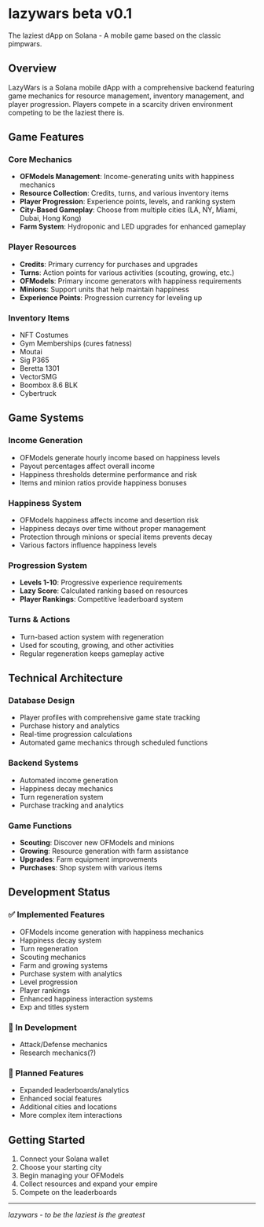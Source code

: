 # lazywars beta v0.1

The laziest dApp on Solana - A mobile game based on the classic pimpwars.

## Overview

LazyWars is a Solana mobile dApp with a comprehensive backend featuring game mechanics for resource management, inventory management, and player progression. Players compete in a scarcity driven environment competing to be the laziest there is.

## Game Features

### Core Mechanics
- **OFModels Management**: Income-generating units with happiness mechanics
- **Resource Collection**: Credits, turns, and various inventory items
- **Player Progression**: Experience points, levels, and ranking system
- **City-Based Gameplay**: Choose from multiple cities (LA, NY, Miami, Dubai, Hong Kong)
- **Farm System**: Hydroponic and LED upgrades for enhanced gameplay

### Player Resources
- **Credits**: Primary currency for purchases and upgrades
- **Turns**: Action points for various activities (scouting, growing, etc.)
- **OFModels**: Primary income generators with happiness requirements
- **Minions**: Support units that help maintain happiness
- **Experience Points**: Progression currency for leveling up

### Inventory Items
- NFT Costumes
- Gym Memberships (cures fatness)
- Moutai
- Sig P365
- Beretta 1301
- VectorSMG
- Boombox 8.6 BLK
- Cybertruck

## Game Systems

### Income Generation
- OFModels generate hourly income based on happiness levels
- Payout percentages affect overall income
- Happiness thresholds determine performance and risk
- Items and minion ratios provide happiness bonuses

### Happiness System
- OFModels happiness affects income and desertion risk
- Happiness decays over time without proper management
- Protection through minions or special items prevents decay
- Various factors influence happiness levels

### Progression System
- **Levels 1-10**: Progressive experience requirements
- **Lazy Score**: Calculated ranking based on resources
- **Player Rankings**: Competitive leaderboard system

### Turns & Actions
- Turn-based action system with regeneration
- Used for scouting, growing, and other activities
- Regular regeneration keeps gameplay active

## Technical Architecture

### Database Design
- Player profiles with comprehensive game state tracking
- Purchase history and analytics
- Real-time progression calculations
- Automated game mechanics through scheduled functions

### Backend Systems
- Automated income generation
- Happiness decay mechanics
- Turn regeneration system
- Purchase tracking and analytics

### Game Functions
- **Scouting**: Discover new OFModels and minions
- **Growing**: Resource generation with farm assistance
- **Upgrades**: Farm equipment improvements
- **Purchases**: Shop system with various items

## Development Status

### ✅ Implemented Features
- OFModels income generation with happiness mechanics
- Happiness decay system
- Turn regeneration
- Scouting mechanics
- Farm and growing systems
- Purchase system with analytics
- Level progression
- Player rankings
- Enhanced happiness interaction systems
- Exp and titles system

### 🚧 In Development

- Attack/Defense mechanics
- Research mechanics(?)

### 🔄 Planned Features
- Expanded leaderboards/analytics
- Enhanced social features
- Additional cities and locations
- More complex item interactions

## Getting Started

1. Connect your Solana wallet
2. Choose your starting city
3. Begin managing your OFModels
4. Collect resources and expand your empire
5. Compete on the leaderboards

---

*lazywars - to be the laziest is the greatest*
